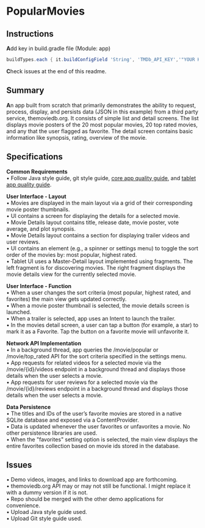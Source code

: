 # PopularMovies 

## Instructions
**A**dd key in build.gradle file (Module: app)
```gradle
buildTypes.each { it.buildConfigField 'String', 'TMDb_API_KEY','"YOUR KEY HERE"' }
```
**C**heck issues at the end of this readme.


## Summary
**A**n app built from scratch that primarily demonstrates the ability to request, process, display, and persists data (JSON in this example) from a third party service, themoviedb.org.  It consists of simple list and detail screens.  The list displays movie posters of the 20 most popular movies, 20 top rated movies, and any that the user flagged as favorite.  The detail screen contains basic information like synopsis, rating, overview of the movie.


## Specifications
**Common Requirements**  
•  Follow Java style guide, git style guide, [core app quality guide](https://developer.android.com/docs/quality-guidelines/core-app-quality), and [tablet app quality guide](https://developer.android.com/docs/quality-guidelines/tablet-app-quality).

**User Interface - Layout**  
•  Movies are displayed in the main layout via a grid of their corresponding movie poster thumbnails.  
•  UI contains a screen for displaying the details for a selected movie.  
•  Movie Details layout contains title, release date, movie poster, vote average, and plot synopsis.  
•  Movie Details layout contains a section for displaying trailer videos and user reviews.  
•  UI contains an element (e.g., a spinner or settings menu) to toggle the sort order of the movies by: most popular, highest rated.  
•  Tablet UI uses a Master-Detail layout implemented using fragments. The left fragment is for discovering movies. The right fragment displays the movie details view for the currently selected movie.  

**User Interface - Function**  
•  When a user changes the sort criteria (most popular, highest rated, and favorites) the main view gets updated correctly.  
•  When a movie poster thumbnail is selected, the movie details screen is launched.  
•  When a trailer is selected, app uses an Intent to launch the trailer.  
•  In the movies detail screen, a user can tap a button (for example, a star) to mark it as a Favorite. Tap the button on a favorite movie will unfavorite it.  

**Network API Implementation**  
•  In a background thread, app queries the /movie/popular or /movie/top_rated API for the sort criteria specified in the settings menu.  
•  App requests for related videos for a selected movie via the /movie/{id}/videos endpoint in a background thread and displays those details when the user selects a movie.  
•  App requests for user reviews for a selected movie via the /movie/{id}/reviews endpoint in a background thread and displays those details when the user selects a movie.  

**Data Persistence**  
•  The titles and IDs of the user’s favorite movies are stored in a native SQLite database and exposed via a ContentProvider.  
•  Data is updated whenever the user favorites or unfavorites a movie. No other persistence libraries are used.  
•  When the "favorites" setting option is selected, the main view displays the entire favorites collection based on movie ids stored in the database.  


## Issues
•  Demo videos, images, and links to download app are forthcoming.  
•  themoviedb.org API may or may not still be functional.  I might replace it with a dummy version if it is not.  
•  Repo should be merged with the other demo applications for convenience.  
•  Upload Java style guide used.  
•  Upload Git style guide used.  
